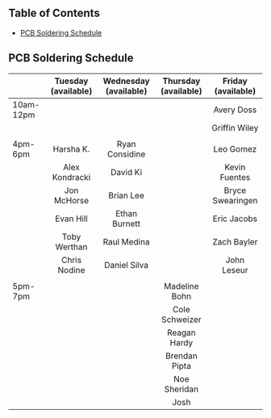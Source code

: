 ## Table of Contents
- [PCB Soldering Schedule](#pcb-soldering-schedule)


## PCB Soldering Schedule

|           | Tuesday (available) | Wednesday (available) | Thursday (available) | Friday (available) |
|-----------|:-------------------:|:---------------------:|:--------------------:|:------------------:|
| 10am-12pm |                     |                       |                      | Avery Doss         |
|           |                     |                       |                      | Griffin Wiley      |
|           |                     |                       |                      |                    |
| 4pm-6pm   | Harsha K.           | Ryan Considine        |                      | Leo Gomez          |
|           | Alex Kondracki      | David Ki              |                      | Kevin Fuentes      |
|           | Jon McHorse         | Brian Lee             |                      | Bryce Swearingen   |
|           | Evan Hill           | Ethan Burnett         |                      | Eric Jacobs        |
|           | Toby Werthan        | Raul Medina           |                      | Zach Bayler        |
|           | Chris Nodine        | Daniel Silva          |                      | John Leseur        |
|           |                     |                       |                      |                    |
| 5pm-7pm   |                     |                       | Madeline Bohn        |                    |
|           |                     |                       | Cole Schweizer       |                    |
|           |                     |                       | Reagan Hardy         |                    |
|           |                     |                       | Brendan Pipta        |                    |
|           |                     |                       | Noe Sheridan         |                    |
|           |                     |                       | Josh                 |                    |
